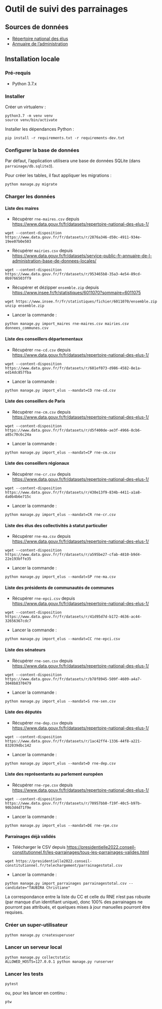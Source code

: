 # Outil de suivi des parrainages

## Sources de données

- [Répertoire national des élus](https://www.data.gouv.fr/fr/datasets/repertoire-national-des-elus-1/)
- [Annuaire de l’administration](https://www.data.gouv.fr/fr/datasets/service-public-fr-annuaire-de-l-administration-base-de-donnees-locales/)


## Installation locale

### Pré-requis

- Python 3.7.x


### Installer

Créer un virtualenv :
```
python3.7 -m venv venv
source venv/bin/activate
```

Installer les dépendances Python :
```
pip install -r requirements.txt -r requirements-dev.txt
```


### Configurer la base de données

Par défaut, l’application utilisera une base de données SQLite (dans `parrainage/db.sqlite3`).

Pour créer les tables, il faut appliquer les migrations :
```
python manage.py migrate
```


### Charger les données

#### Liste des maires

- Récupérer `rne-maires.csv` depuis https://www.data.gouv.fr/fr/datasets/repertoire-national-des-elus-1/
```
wget --content-disposition https://www.data.gouv.fr/fr/datasets/r/2876a346-d50c-4911-934e-19ee07b0e503
```

- Récupérer `mairies.csv` depuis https://www.data.gouv.fr/fr/datasets/service-public-fr-annuaire-de-l-administration-base-de-donnees-locales/
```
wget --content-disposition https://www.data.gouv.fr/fr/datasets/r/953465b8-35a3-4e54-89cd-0b9766503ff9
```

- Récupérer et dézipper `ensemble.zip` depuis https://www.insee.fr/fr/statistiques/6011070?sommaire=6011075
```
wget https://www.insee.fr/fr/statistiques/fichier/6011070/ensemble.zip
unzip ensemble.zip
```

- Lancer la commande :
```
python manage.py import_maires rne-maires.csv mairies.csv donnees_communes.csv
```

#### Liste des conseillers départementaux

- Récupérer `rne-cd.csv` depuis https://www.data.gouv.fr/fr/datasets/repertoire-national-des-elus-1/
```
wget --content-disposition https://www.data.gouv.fr/fr/datasets/r/601ef073-d986-4582-8e1a-ed14dc857fba
```

- Lancer la commande :
```
python manage.py import_elus --mandat=CD rne-cd.csv
```

#### Liste des conseillers de Paris

- Récupérer `rne-cm.csv` depuis https://www.data.gouv.fr/fr/datasets/repertoire-national-des-elus-1/
```
wget --content-disposition https://www.data.gouv.fr/fr/datasets/r/d5f400de-ae3f-4966-8cb6-a85c70c6c24a
```

- Lancer la commande :
```
python manage.py import_elus --mandat=CP rne-cm.csv
```

#### Liste des conseillers régionaux

- Récupérer `rne-cr.csv` depuis https://www.data.gouv.fr/fr/datasets/repertoire-national-des-elus-1/
```
wget --content-disposition https://www.data.gouv.fr/fr/datasets/r/430e13f9-834b-4411-a1a8-da0b4b6e715c
```

- Lancer la commande :
```
python manage.py import_elus --mandat=CR rne-cr.csv
```

#### Liste des élus des collectivités à statut particulier

- Récupérer `rne-ma.csv` depuis https://www.data.gouv.fr/fr/datasets/repertoire-national-des-elus-1/
```
wget --content-disposition https://www.data.gouv.fr/fr/datasets/r/a595be27-cfab-4810-b9d4-22e193bffe35
```

- Lancer la commande :
```
python manage.py import_elus --mandat=SP rne-ma.csv
```

#### Liste des présidents de communautés de communes

- Récupérer `rne-epci.csv` depuis https://www.data.gouv.fr/fr/datasets/repertoire-national-des-elus-1/
```
wget --content-disposition https://www.data.gouv.fr/fr/datasets/r/41d95d7d-b172-4636-ac44-32656367cdc7
```

- Lancer la commande :
```
python manage.py import_elus --mandat=CC rne-epci.csv
```


#### Liste des sénateurs

- Récupérer `rne-sen.csv` depuis https://www.data.gouv.fr/fr/datasets/repertoire-national-des-elus-1/
```
wget --content-disposition https://www.data.gouv.fr/fr/datasets/r/b78f8945-509f-4609-a4a7-3048b8370479
```

- Lancer la commande :
```
python manage.py import_elus --mandat=S rne-sen.csv
```


#### Liste des députés

- Récupérer `rne-dep.csv` depuis https://www.data.gouv.fr/fr/datasets/repertoire-national-des-elus-1/
```
wget --content-disposition https://www.data.gouv.fr/fr/datasets/r/1ac42ff4-1336-44f8-a221-832039dbc142
```

- Lancer la commande :
```
python manage.py import_elus --mandat=D rne-dep.csv
```


#### Liste des représentants au parlement européen

- Récupérer `rne-rpe.csv` depuis https://www.data.gouv.fr/fr/datasets/repertoire-national-des-elus-1/
```
wget --content-disposition https://www.data.gouv.fr/fr/datasets/r/70957bb0-f19f-40c5-b97b-90b3d4d71f9e
```

- Lancer la commande :
```
python manage.py import_elus --mandat=DE rne-rpe.csv
```



#### Parrainages déjà validés

- Télécharger le CSV depuis https://presidentielle2022.conseil-constitutionnel.fr/les-parrainages/tous-les-parrainages-valides.html
```
wget https://presidentielle2022.conseil-constitutionnel.fr/telechargement/parrainagestotal.csv
```

- Lancer la commande :
```
python manage.py import_parrainages parrainagestotal.csv --candidate="TAUBIRA Christiane"
```

La correspondance entre la liste du CC et celle du RNE n’est pas robuste (par manque d’un identifiant unique), donc 100% des parrainages ne pourront pas attribués, et quelques mises à jour manuelles pourront être requises.


### Créer un super-utilisateur

```
python manage.py createsuperuser
```


### Lancer un serveur local

```
python manage.py collectstatic
ALLOWED_HOSTS=127.0.0.1 python manage.py runserver
```


### Lancer les tests

```
pytest
```

ou, pour les lancer en continu :

```
ptw
```
